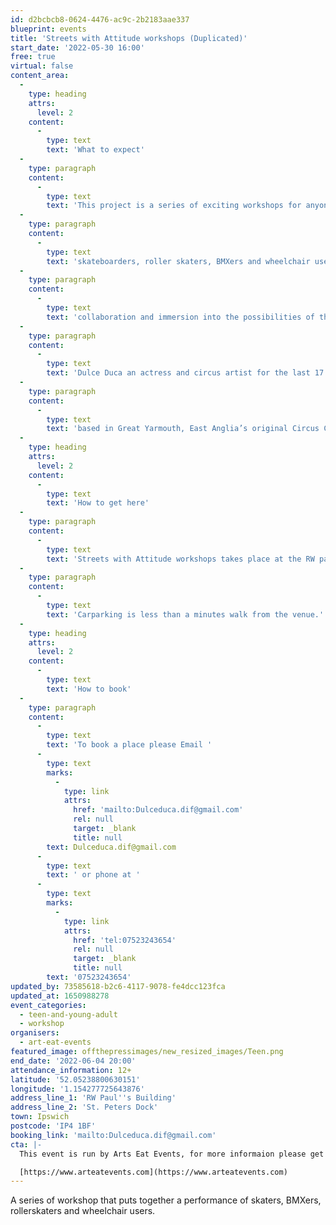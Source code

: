 ```yaml
---
id: d2bcbcb8-0624-4476-ac9c-2b2183aae337
blueprint: events
title: 'Streets with Attitude workshops (Duplicated)'
start_date: '2022-05-30 16:00'
free: true
virtual: false
content_area:
  -
    type: heading
    attrs:
      level: 2
    content:
      -
        type: text
        text: 'What to expect'
  -
    type: paragraph
    content:
      -
        type: text
        text: 'This project is a series of exciting workshops for anyone on wheels;'
  -
    type: paragraph
    content:
      -
        type: text
        text: 'skateboarders, roller skaters, BMXers and wheelchair users. This is an opportunity for creative'
  -
    type: paragraph
    content:
      -
        type: text
        text: 'collaboration and immersion into the possibilities of the world on wheels. This project is led by'
  -
    type: paragraph
    content:
      -
        type: text
        text: 'Dulce Duca an actress and circus artist for the last 17 years, originally from Portugal, she is'
  -
    type: paragraph
    content:
      -
        type: text
        text: 'based in Great Yarmouth, East Anglia’s original Circus Capital.'
  -
    type: heading
    attrs:
      level: 2
    content:
      -
        type: text
        text: 'How to get here'
  -
    type: paragraph
    content:
      -
        type: text
        text: 'Streets with Attitude workshops takes place at the RW paul building at St Peter''s Dock'
  -
    type: paragraph
    content:
      -
        type: text
        text: 'Carparking is less than a minutes walk from the venue.'
  -
    type: heading
    attrs:
      level: 2
    content:
      -
        type: text
        text: 'How to book'
  -
    type: paragraph
    content:
      -
        type: text
        text: 'To book a place please Email '
      -
        type: text
        marks:
          -
            type: link
            attrs:
              href: 'mailto:Dulceduca.dif@gmail.com'
              rel: null
              target: _blank
              title: null
        text: Dulceduca.dif@gmail.com
      -
        type: text
        text: ' or phone at '
      -
        type: text
        marks:
          -
            type: link
            attrs:
              href: 'tel:07523243654'
              rel: null
              target: _blank
              title: null
        text: '07523243654'
updated_by: 73585618-b2c6-4117-9078-fe4dcc123fca
updated_at: 1650988278
event_categories:
  - teen-and-young-adult
  - workshop
organisers:
  - art-eat-events
featured_image: offthepressimages/new_resized_images/Teen.png
end_date: '2022-06-04 20:00'
attendance_information: 12+
latitude: '52.05238800630151'
longitude: '1.154277725643876'
address_line_1: 'RW Paul''s Building'
address_line_2: 'St. Peters Dock'
town: Ipswich
postcode: 'IP4 1BF'
booking_link: 'mailto:Dulceduca.dif@gmail.com'
cta: |-
  This event is run by Arts Eat Events, for more informaion please get in touch via:

  [https://www.arteatevents.com](https://www.arteatevents.com)
---
```

A series of workshop that puts together a performance of skaters, BMXers, rollerskaters and wheelchair users.